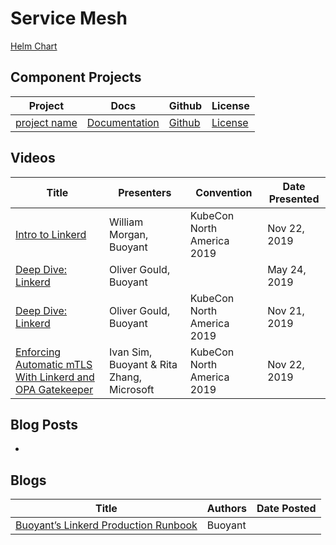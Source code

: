 # Service Mesh

[Helm Chart]()

## Component Projects

| Project | Docs | Github | License |
| --- | --- | --- | --- |
| [project name]() | [Documentation]() | [Github]() | [License]() |

## Videos

| Title | Presenters | Convention | Date Presented |
| --- | --- | --- | --- |
| [Intro to Linkerd](https://youtu.be/guHZ7U7ZoWc) | William Morgan, Buoyant | KubeCon North America 2019 | Nov 22, 2019 |
| [Deep Dive: Linkerd](https://www.youtube.com/watch?v=E-zuggDfv0A) | Oliver Gould, Buoyant |  | May 24, 2019 |
| [Deep Dive: Linkerd](https://www.youtube.com/watch?v=NqjRqe0J98U) | Oliver Gould, Buoyant | KubeCon North America 2019 | Nov 21, 2019 |
| [Enforcing Automatic mTLS With Linkerd and OPA Gatekeeper](https://www.youtube.com/watch?v=gMaGVHnvNfs) | Ivan Sim, Buoyant & Rita Zhang, Microsoft | KubeCon North America 2019 | Nov 22, 2019 |

## Blog Posts

- 
## Blogs

| Title | Authors | Date Posted |
| --- | --- | --- |
| [Buoyant’s Linkerd Production Runbook](https://buoyant.io/linkerd-runbook#a-guide-to-running-a-service-mesh-in-production) | Buoyant | |